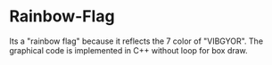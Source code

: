 # Rainbow-Flag

Its a "rainbow flag" because it reflects the 7 color of "VIBGYOR". The graphical code is implemented in C++ without loop for box draw. 

